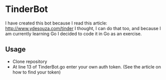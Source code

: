 # TinderBot

I have created this bot because I read this article: http://www.ydesouza.com/tinder
I thought, I can do that too, and because I am currently learning Go I decided to code it in Go as an exercise.

## Usage
* Clone repository
* At line 13 of TinderBot.go enter your own auth token. (See the article on how to find your token)
